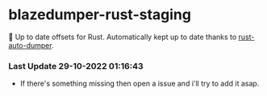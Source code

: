 # blazedumper-rust-staging

🚀 Up to date offsets for Rust. Automatically kept up to date thanks to [rust-auto-dumper](https://github.com/Akandesh/rust-auto-dumper).


### Last Update 29-10-2022 01:16:43
- If there's something missing then open a issue and i'll try to add it asap.